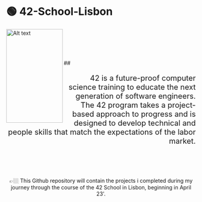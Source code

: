 # 🟢 42-School-Lisbon

<img align="left" src="https://upload.wikimedia.org/wikipedia/commons/8/8d/42_Logo.svg"  width="150" height="250" alt="Alt text" title="42 logo">
<br><br><br><br>

##<p align="right" style="font-size: 20">42 is a future-proof computer science training to educate the next generation of software engineers. The 42 program takes a project-based approach to progress and is designed to develop technical and people skills that match the expectations of the labor market.</p>

<br><br><br>
<p align="center"> 👉🏼 This Github repository will contain the projects i completed during my journey through the course of the 42 School in Lisbon, beginning in April 23'. </p>
